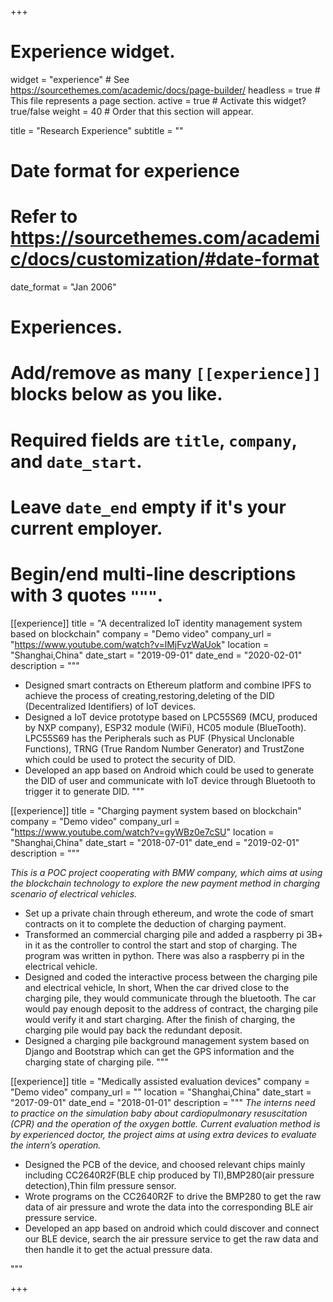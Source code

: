 +++
# Experience widget.
widget = "experience"  # See https://sourcethemes.com/academic/docs/page-builder/
headless = true  # This file represents a page section.
active = true  # Activate this widget? true/false
weight = 40  # Order that this section will appear.

title = "Research Experience"
subtitle = ""

# Date format for experience
#   Refer to https://sourcethemes.com/academic/docs/customization/#date-format
date_format = "Jan 2006"

# Experiences.
#   Add/remove as many `[[experience]]` blocks below as you like.
#   Required fields are `title`, `company`, and `date_start`.
#   Leave `date_end` empty if it's your current employer.
#   Begin/end multi-line descriptions with 3 quotes `"""`.
[[experience]]
  title = "A decentralized IoT identity management system based on blockchain"
  company = "Demo video"
  company_url = "https://www.youtube.com/watch?v=lMjFvzWaUok"
  location = "Shanghai,China"
  date_start = "2019-09-01"
  date_end = "2020-02-01"
  description = """
  
  * Designed smart contracts on Ethereum platform and combine IPFS to achieve the process of creating,restoring,deleting of the DID (Decentralized Identifiers) of IoT devices.
  * Designed a IoT device prototype based on LPC55S69 (MCU, produced by NXP company), ESP32 module (WiFi), HC05 module (BlueTooth). LPC55S69 has the Peripherals such as PUF (Physical Unclonable Functions), TRNG (True Random Number Generator) and TrustZone which could be used to protect the security of DID.
  * Developed an app based on Android which could be used to generate the DID of user and communicate with IoT device through Bluetooth to trigger it to generate DID.
  """

[[experience]]
  title = "Charging payment system based on blockchain"
  company = "Demo video"
  company_url = "https://www.youtube.com/watch?v=gyWBz0e7cSU"
  location = "Shanghai,China"
  date_start = "2018-07-01"
  date_end = "2019-02-01"
  description = """

  *This is a POC project cooperating with BMW company, which aims at using the blockchain technology to explore the new payment method in charging scenario of electrical vehicles.*
  * Set up a private chain through ethereum, and wrote the code of smart contracts on it to complete the deduction of charging payment.
  * Transformed an commercial charging pile and added a raspberry pi 3B+ in it as the controller to control the start and stop of charging. The program was written in python. There was also a raspberry pi in the electrical vehicle.
  * Designed and coded the interactive process between the charging pile and electrical vehicle, In short, When the car drived close to the charging pile, they would communicate through the bluetooth. The car would pay enough deposit to the address of contract, the charging pile would verify it and start charging. After the finish of charging, the charging pile would pay back the redundant deposit.
  * Designed a charging pile background management system based on Django and Bootstrap which can get the GPS information and the charging state of charging pile.
  """

[[experience]]
  title = "Medically assisted evaluation devices"
  company = "Demo video"
  company_url = ""
  location = "Shanghai,China"
  date_start = "2017-09-01"
  date_end = "2018-01-01"
  description = """
  *The interns need to practice on the simulation baby about cardiopulmonary resuscitation (CPR) and the operation of the oxygen bottle. Current evaluation method is by experienced doctor, the project aims at using extra devices to evaluate the intern’s operation.*
  * Designed the PCB of the device, and choosed relevant chips mainly including CC2640R2F(BLE chip produced by TI),BMP280(air pressure detection),Thin film pressure sensor.
  * Wrote programs on the CC2640R2F to drive the BMP280 to get the raw data of air pressure and wrote the data into the corresponding BLE air pressure service.
  * Developed an app based on android which could discover and connect our BLE device, search the air pressure service to get the raw data and then handle it to get the actual pressure data.
  
  """

+++
